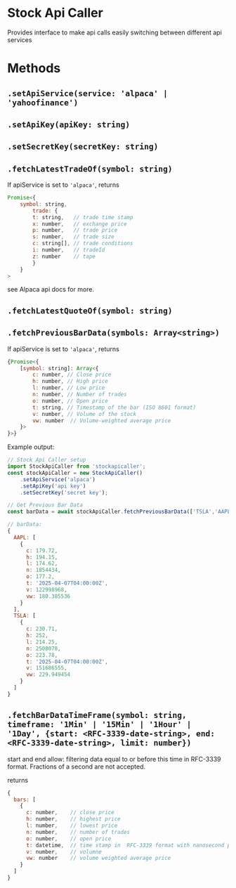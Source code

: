 # Stock Api Caller

Provides interface to make api calls easily switching between different api services

# Methods

## `.setApiService(service: 'alpaca' | 'yahoofinance')`

## `.setApiKey(apiKey: string)`

## `.setSecretKey(secretKey: string)`

## `.fetchLatestTradeOf(symbol: string)`

If apiService is set to `'alpaca'`, returns
```javascript
Promise<{
    symbol: string, 
        trade: { 
        t: string,   // trade time stamp
        x: number,   // exchange price
        p: number,   // trade price
        s: number,   // trade size
        c: string[], // trade conditions
        i: number,   // tradeId
        z: number    // tape
        }
    }
>
```
see Alpaca api docs for more. 

## `.fetchLatestQuoteOf(symbol: string)`

## `.fetchPreviousBarData(symbols: Array<string>)`

If apiService is set to `'alpaca'`, returns
```javascript
{Promise<{
    [symbol: string]: Array<{
        c: number, // Close price
        h: number, // High price
        l: number, // Low price
        n: number, // Number of trades
        o: number, // Open price
        t: string, // Timestamp of the bar (ISO 8601 format)
        v: number, // Volume of the stock
        vw: number  // Volume-weighted average price
    }>
}>}
```

Example output:
```javascript
// Stock Api Caller setup
import StockApiCaller from 'stockapicaller'; 
const stockApiCaller = new StockApiCaller()
    .setApiService('alpaca')
    .setApiKey('api key')
    .setSecretKey('secret key'); 

// Get Previous Bar Data
const barData = await stockApiCaller.fetchPreviousBarData(['TSLA','AAPL'])

// barData: 
{
  AAPL: [
    {
      c: 179.72,
      h: 194.15,
      l: 174.62,
      n: 1854434,
      o: 177.2,
      t: '2025-04-07T04:00:00Z',
      v: 122998968,
      vw: 180.385536
    }
  ],
  TSLA: [
    {
      c: 230.71,
      h: 252,
      l: 214.25,
      n: 2508078,
      o: 223.78,
      t: '2025-04-07T04:00:00Z',
      v: 151686555,
      vw: 229.949454
    }
  ]
}
```

## `.fetchBarDataTimeFrame(symbol: string, timeframe: '1Min' | '15Min' | '1Hour' | '1Day', {start: <RFC-3339-date-string>, end: <RFC-3339-date-string>, limit: number})`

start and end allow: filtering data equal to or before this time in RFC-3339 format. Fractions of a second are not accepted.

returns
```javascript
{
  bars: [
    {
      c: number,    // close price
      h: number,    // highest price
      l: number,    // lowest price
      n: number,    // number of trades
      o: number,    // open price
      t: datetime,  // time stamp in  RFC-3339 format with nanosecond precision
      v: number,    // volumne
      vw: number    // volume weighted average price
    }
  ]
}
```